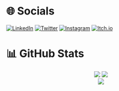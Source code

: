 # 🌐 Socials

[![LinkedIn](https://img.shields.io/badge/LinkedIn-%230077B5.svg?logo=linkedin&logoColor=white)](https://www.linkedin.com/in/francesc-teruel-rodriguez/)
[![Twitter](https://img.shields.io/badge/Twitter-%231DA1F2.svg?logo=twitter&logoColor=white)](https://x.com/francesctr4)
[![Instagram](https://img.shields.io/badge/Instagram-%23E4405F.svg?logo=instagram&logoColor=white)](https://instagram.com/francesc113/)
[![Itch.io](https://img.shields.io/badge/Itch.io-%23FF4713.svg?logo=itch.io&logoColor=white)](https://francesctr4.itch.io/)

# 📊 GitHub Stats

<div align="center">
  <img src= https://github-readme-stats-ten-wine.vercel.app/api?username=francesctr4&count_private=true&theme=tokyonight&show_icons=true>
  <img src= https://github-readme-streak-stats.herokuapp.com/?user=francesctr4&theme=dark&hide_border=false>
</div>

<div align="center">
  <img src= https://github-readme-stats.vercel.app/api/top-langs/?username=francesctr4&theme=dark&hide_border=false&include_all_commits=true&count_private=false&layout=compact>
</div>
